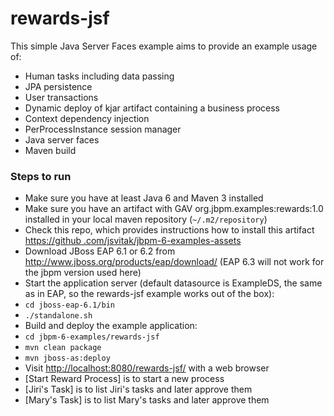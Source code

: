 rewards-jsf
=============

This simple Java Server Faces example aims to provide an example usage of:
- Human tasks including data passing
- JPA persistence
- User transactions
- Dynamic deploy of kjar artifact containing a business process
- Context dependency injection
- PerProcessInstance session manager
- Java server faces
- Maven build

### Steps to run
- Make sure you have at least Java 6 and Maven 3 installed
- Make sure you have an artifact with GAV org.jbpm.examples:rewards:1.0 installed in your local maven repository (`~/.m2/repository`)
 - Check this repo, which provides instructions how to install this artifact [https://github
 .com/jsvitak/jbpm-6-examples-assets](https://github.com/jsvitak/jbpm-6-examples-assets)
- Download JBoss EAP 6.1 or 6.2 from http://www.jboss.org/products/eap/download/ (EAP 6.3 will not work for the jbpm 
version used here)
- Start the application server (default datasource is ExampleDS, the same as in EAP, so the rewards-jsf example works out of the box):
 - `cd jboss-eap-6.1/bin`
 - `./standalone.sh`
- Build and deploy the example application:
 - `cd jbpm-6-examples/rewards-jsf`
 - `mvn clean package`
 - `mvn jboss-as:deploy`
- Visit [http://localhost:8080/rewards-jsf/](http://localhost:8080/rewards-jsf/) with a web browser
 - [Start Reward Process] is to start a new process
 - [Jiri's Task] is to list Jiri's tasks and later approve them
 - [Mary's Task] is to list Mary's tasks and later approve them

